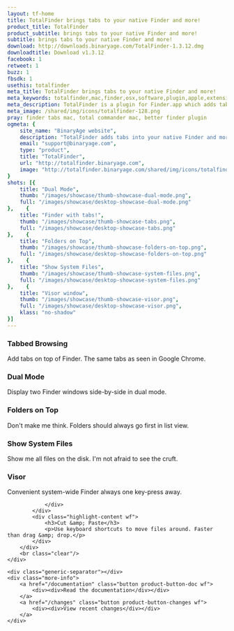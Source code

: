 ```yaml
---
layout: tf-home
title: TotalFinder brings tabs to your native Finder and more!
product_title: TotalFinder
product_subtitle: brings tabs to your native Finder and more!
subtitle: brings tabs to your native Finder and more!
download: http://downloads.binaryage.com/TotalFinder-1.3.12.dmg
downloadtitle: Download v1.3.12
facebook: 1
retweet: 1
buzz: 1
fbsdk: 1
usethis: totalfinder
meta_title: TotalFinder brings tabs to your native Finder and more!
meta_keywords: totalfinder,mac,finder,osx,software,plugin,apple,extension,utility,macosx,apps,tools,tabs,productivity,app,hacks,application,utilities,simbl,visor,totalcommander,binaryage
meta_description: TotalFinder is a plugin for Finder.app which adds tabs like in Chrome browser, dual panels similar to TotalCommander and more tweaks.
meta_image: /shared/img/icons/totalfinder-128.png
pray: finder tabs mac, total commander mac, better finder plugin
ogmeta: {
    site_name: "BinaryAge website",
    description: "TotalFinder adds tabs into your native Finder and more!",
    email: "support@binaryage.com",
    type: "product",
    title: "TotalFinder",
    url: "http://totalfinder.binaryage.com",
    image: "http://totalfinder.binaryage.com/shared/img/icons/totalfinder-256.png"
}
shots: [{
    title: "Dual Mode",
    thumb: "/images/showcase/thumb-showcase-dual-mode.png",
    full: "/images/showcase/desktop-showcase-dual-mode.png"
},    {
    title: "Finder with tabs!",
    thumb: "/images/showcase/thumb-showcase-tabs.png",
    full: "/images/showcase/desktop-showcase-tabs.png"
},    {
    title: "Folders on Top",
    thumb: "/images/showcase/thumb-showcase-folders-on-top.png",
    full: "/images/showcase/desktop-showcase-folders-on-top.png"
},    {
    title: "Show System Files",
    thumb: "/images/showcase/thumb-showcase-system-files.png",
    full: "/images/showcase/desktop-showcase-system-files.png"
},    {
    title: "Visor window",
    thumb: "/images/showcase/thumb-showcase-visor.png",
    full: "/images/showcase/desktop-showcase-visor.png",
    klass: "no-shadow"
}]
---
```

 
<div class="main-content">
    <div class="features-separator"></div>
    <div class="highlights">
        <div class="highlight" data-showcase="2">
            <div class="highlight-icon hoverable" title="read more about Tabbed Browsing">
                <a href="/tabs">
                    <div class="thumb-tabs"></div>
                </a>
            </div>
            <div class="highlight-content wf">
                <h3>Tabbed Browsing</h3>
                <p>Add tabs on top of Finder. The same tabs as seen in Google Chrome.</p>
            </div>
        </div>
        <div class="highlight" data-showcase="1">
            <div class="highlight-icon hoverable" title="read more about Dual Mode">
                <a href="/dual-mode">
                    <div class="thumb-dual"></div>
                </a>
            </div>
            <div class="highlight-content wf">
                <h3>Dual Mode</h3>
                <p>Display two Finder windows side-by-side in dual mode.</p>
            </div>
        </div>
        <div class="highlight last" data-showcase="3">
            <div class="highlight-icon hoverable" title="read more about Folders on Top">
                <a href="/folders-on-top">
                    <div class="thumb-fot"></div>
                </a>
            </div>
            <div class="highlight-content wf">
                <h3>Folders on Top</h3>
                <p>Don't make me think. Folders should always go first in list view.</p>
            </div>
        </div>
        <div class="highlight-separator"></div>
        <div class="highlight" data-showcase="4">
            <div class="highlight-icon hoverable" title="read more about System Files">
                <a href="/show-system-files">
                    <div class="thumb-ssf"></div>
                </a>
            </div>
            <div class="highlight-content wf">
                <h3>Show System Files</h3>
                <p>Show me all files on the disk. I'm not afraid to see the cruft.</p>
            </div>
        </div>
        <div class="highlight" data-showcase="5">
            <div class="highlight-icon hoverable" title="read more about Visor">
                <a href="/visor">
                    <div class="thumb-visor"></div>
                </a>
            </div>
            <div class="highlight-content wf">
                <h3>Visor</h3>
                <p>Convenient system-wide Finder always one key-press away.</p>
            </div>
        </div>
        <div class="highlight last">
            <div class="highlight-icon">
                <div class="thumb-cut">
            
                </div>
            </div>
            <div class="highlight-content wf">
                <h3>Cut &amp; Paste</h3>
                <p>Use keyboard shortcuts to move files around. Faster than drag &amp; drop.</p>
            </div>
        </div>
        <br class="clear"/>
    </div>

    <div class="generic-separator"></div>
    <div class="more-info">
        <a href="/documentation" class="button product-button-doc wf">
            <div><div>Read the documentation</div></div>
        </a>
        <a href="/changes" class="button product-button-changes wf">
            <div><div>View recent changes</div></div>
        </a>
    </div>
</div>
